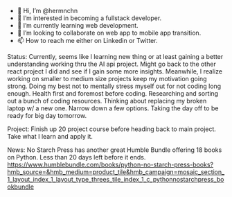 - 👋 Hi, I’m @hermnchn
- 👀 I’m interested in becoming a fullstack developer.
- 🌱 I’m currently learning web development.
- 💞️ I’m looking to collaborate on web app to mobile app transition.
- 📫 How to reach me either on Linkedin or Twitter.

Status: Currently, seems like I learning new thing or at least gaining a better understanding working thru the AI api project. Might go back to the other react project I did and see if I gain some more insights. Meanwhile, I realize working on smaller to medium size projects keep my motivation going strong. Doing my best not to mentally stress myself out for not coding long enough. Health first and foremost before coding. Researching and sorting out a bunch of coding resources. Thinking about replacing my broken laptop w/ a new one. Narrow down a few options. Taking the day off to be ready for big day tomorrow.

Project: Finish up 20 project course before heading back to main project. Take what I learn and apply it.

News: No Starch Press has another great Humble Bundle offering 18 books on Python. Less than 20 days left before it ends.
https://www.humblebundle.com/books/python-no-starch-press-books?hmb_source=&hmb_medium=product_tile&hmb_campaign=mosaic_section_1_layout_index_1_layout_type_threes_tile_index_1_c_pythonnostarchpress_bookbundle


<!---
hermnchn/hermnchn is a ✨ special ✨ repository because its `README.md` (this file) appears on your GitHub profile.
You can click the Preview link to take a look at your changes.
--->
